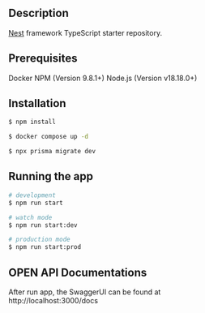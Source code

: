 ## Description

[Nest](https://github.com/nestjs/nest) framework TypeScript starter repository.

## Prerequisites
Docker
NPM (Version 9.8.1+)
Node.js (Version v18.18.0+)

## Installation

```bash
$ npm install

$ docker compose up -d

$ npx prisma migrate dev
```

## Running the app

```bash
# development
$ npm run start

# watch mode
$ npm run start:dev

# production mode
$ npm run start:prod
```

## OPEN API Documentations
After run app, the SwaggerUI can be found at </br>
http://localhost:3000/docs
